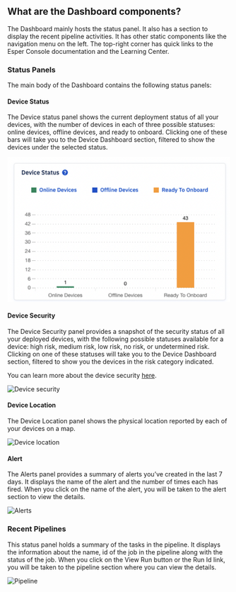 ## What are the Dashboard components?

The Dashboard mainly hosts the status panel. It also has a section to display the recent pipeline activities. It has other static components like the navigation menu on the left. The top-right corner has quick links to the Esper Console documentation and the Learning Center.

  

### Status Panels

The main body of the Dashboard contains the following status panels:

#### Device Status

The Device status panel shows the current deployment status of all your devices, with the number of devices in each of three possible statuses: online devices, offline devices, and ready to onboard. Clicking one of these bars will take you to the Device Dashboard section, filtered to show the devices under the selected status.

![Device stsus on the dashboard](./images/components/1-status.png)

#### Device Security

The Device Security panel provides a snapshot of the security status of all your deployed devices, with the following possible statuses available for a device: high risk, medium risk, low risk, no risk, or undetermined risk. Clicking on one of these statuses will take you to the Device Dashboard section, filtered to show you the devices in the risk category indicated.

You can learn more about the device security [here](../devices-groups/device-security.md).

![Device security](./images/components/2-security.png)

#### Device Location

The Device Location panel shows the physical location reported by each of your devices on a map.

![Device location](./images/components/3-location.png)

#### Alert

The Alerts panel provides a summary of alerts you’ve created in the last 7 days. It displays the name of the alert and the number of times each has fired. When you click on the name of the alert, you will be taken to the alert section to view the details.

  

![Alerts](./images/components/4-alerts.png)

### Recent Pipelines

This status panel holds a summary of the tasks in the pipeline. It displays the information about the name, id of the job in the pipeline along with the status of the job. When you click on the View Run button or the Run Id link, you will be taken to the pipeline section where you can view the details.

  

![Pipeline](./images/components/5-pipeline.png)